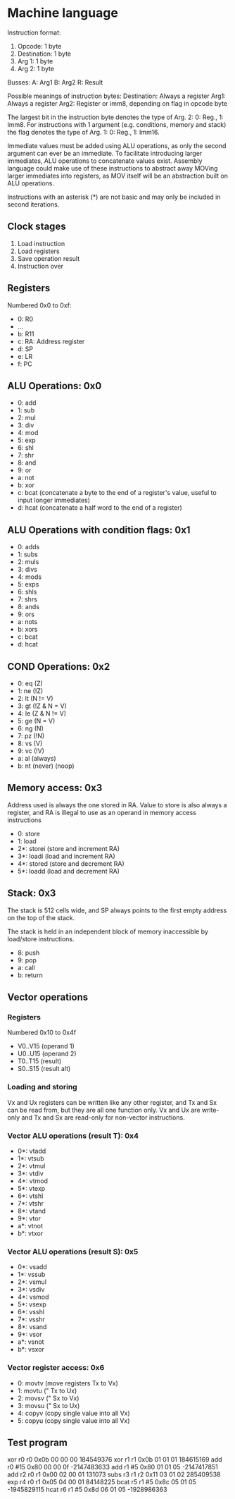 # Machine language

Instruction format:
1. Opcode:      1 byte
2. Destination: 1 byte
3. Arg 1:       1 byte
4. Arg 2:       1 byte

Busses:
A: Arg1
B: Arg2
R: Result

Possible meanings of instruction bytes:
Destination: Always a register
Arg1: Always a register
Arg2: Register or imm8, depending on flag in opcode byte

The largest bit in the instruction byte denotes the type of Arg. 2: 0: Reg., 1: Imm8.
For instructions with 1 argument (e.g. conditions, memory and stack) the flag denotes the type
of Arg. 1: 0: Reg., 1: Imm16.

Immediate values must be added using ALU operations, as only the second argument can ever be an immediate.
To facilitate introducing larger immediates, ALU operations to concatenate values exist. Assembly language could make use of these instructions to abstract away MOVing larger immediates into registers, as MOV itself will be an abstraction built on ALU operations.

Instructions with an asterisk (*) are not basic and may only be included in second iterations.

## Clock stages
1. Load instruction
2. Load registers
3. Save operation result
4. Instruction over

## Registers
Numbered 0x0 to 0xf:
- 0: R0
- ...
- b: R11
- c: RA: Address register
- d: SP
- e: LR
- f: PC

## ALU Operations: 0x0
- 0: add
- 1: sub
- 2: mul
- 3: div
- 4: mod
- 5: exp
- 6: shl
- 7: shr
- 8: and
- 9: or
- a: not
- b: xor
- c: bcat (concatenate a byte to the end of a register's value, useful to input longer immediates)
- d: hcat (concatenate a half word to the end of a register)

## ALU Operations with condition flags: 0x1
- 0: adds
- 1: subs
- 2: muls
- 3: divs
- 4: mods
- 5: exps
- 6: shls
- 7: shrs
- 8: ands
- 9: ors
- a: nots
- b: xors
- c: bcat
- d: hcat

## COND Operations: 0x2
- 0: eq (Z)
- 1: ne (!Z)
- 2: lt (N != V)
- 3: gt (!Z & N = V)
- 4: le (Z & N != V)
- 5: ge (N = V)
- 6: ng (N)
- 7: pz (!N)
- 8: vs (V)
- 9: vc (!V)
- a: al (always)
- b: nt (never) (noop)

## Memory access: 0x3
Address used is always the one stored in RA.
Value to store is also always a register, and RA is illegal to use as an operand in memory access instructions

- 0: store
- 1: load
- 2*: storei (store and increment RA)
- 3*: loadi (load and increment RA)
- 4*: stored (store and decrement RA)
- 5*: loadd (load and decrement RA)

## Stack: 0x3

The stack is 512 cells wide, and SP always points to the first empty address
on the top of the stack.

The stack is held in an independent block of memory inaccessible by load/store
instructions.

- 8: push
- 9: pop
- a: call
- b: return

## Vector operations
### Registers
Numbered 0x10 to 0x4f
- V0..V15 (operand 1)
- U0..U15 (operand 2)
- T0..T15 (result)
- S0..S15 (result alt)

### Loading and storing
Vx and Ux registers can be written like any other register, and Tx and Sx can be read from, but they are all
one function only. Vx and Ux are write-only and Tx and Sx are read-only for non-vector instructions.

### Vector ALU operations (result T): 0x4
- 0*: vtadd
- 1*: vtsub
- 2*: vtmul
- 3*: vtdiv
- 4*: vtmod
- 5*: vtexp
- 6*: vtshl
- 7*: vtshr
- 8*: vtand
- 9*: vtor
- a*: vtnot
- b*: vtxor

### Vector ALU operations (result S): 0x5
- 0*: vsadd
- 1*: vssub
- 2*: vsmul
- 3*: vsdiv
- 4*: vsmod
- 5*: vsexp
- 6*: vsshl
- 7*: vsshr
- 8*: vsand
- 9*: vsor
- a*: vsnot
- b*: vsxor

### Vector register access: 0x6
- 0: movtv (move registers Tx to Vx)
- 1: movtu (" Tx to Ux)
- 2: movsv (" Sx to Vx)
- 3: movsu (" Sx to Ux)
- 4: copyv (copy single value into all Vx)
- 5: copyu (copy single value into all Vx)

## Test program
xor r0 r0       0x0b 00 00 00   184549376
xor r1 r1       0x0b 01 01 01   184615169
add r0 #15      0x80 00 00 0f   -2147483633
add r1 #5       0x80 01 01 05   -2147417851
add r2 r0 r1    0x00 02 00 01   131073
subs r3 r1 r2   0x11 03 01 02   285409538
exp r4 r0 r1    0x05 04 00 01   84148225
bcat r5 r1 #5   0x8c 05 01 05   -1945829115
hcat r6 r1 #5   0x8d 06 01 05   -1928986363